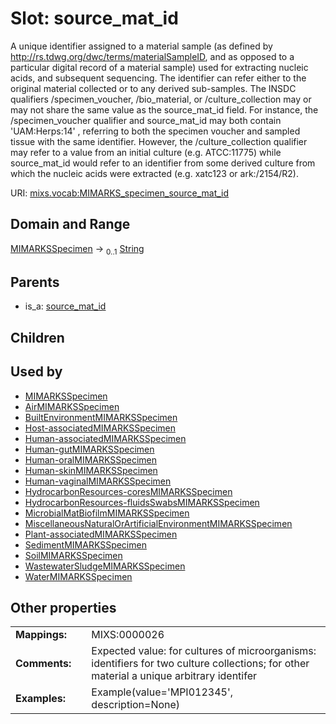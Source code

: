 
# Slot: source_mat_id


A unique identifier assigned to a material sample (as defined by http://rs.tdwg.org/dwc/terms/materialSampleID, and as opposed to a particular digital record of a material sample) used for extracting nucleic acids, and subsequent sequencing. The identifier can refer either to the original material collected or to any derived sub-samples. The INSDC qualifiers /specimen_voucher, /bio_material, or /culture_collection may or may not share the same value as the source_mat_id field. For instance, the /specimen_voucher qualifier and source_mat_id may both contain 'UAM:Herps:14' , referring to both the specimen voucher and sampled tissue with the same identifier. However, the /culture_collection qualifier may refer to a value from an initial culture (e.g. ATCC:11775) while source_mat_id would refer to an identifier from some derived culture from which the nucleic acids were extracted (e.g. xatc123 or ark:/2154/R2).

URI: [mixs.vocab:MIMARKS_specimen_source_mat_id](https://w3id.org/mixs/vocab/MIMARKS_specimen_source_mat_id)


## Domain and Range

[MIMARKSSpecimen](MIMARKSSpecimen.md) &#8594;  <sub>0..1</sub> [String](types/String.md)

## Parents

 *  is_a: [source_mat_id](source_mat_id.md)

## Children


## Used by

 * [MIMARKSSpecimen](MIMARKSSpecimen.md)
 * [AirMIMARKSSpecimen](AirMIMARKSSpecimen.md)
 * [BuiltEnvironmentMIMARKSSpecimen](BuiltEnvironmentMIMARKSSpecimen.md)
 * [Host-associatedMIMARKSSpecimen](Host-associatedMIMARKSSpecimen.md)
 * [Human-associatedMIMARKSSpecimen](Human-associatedMIMARKSSpecimen.md)
 * [Human-gutMIMARKSSpecimen](Human-gutMIMARKSSpecimen.md)
 * [Human-oralMIMARKSSpecimen](Human-oralMIMARKSSpecimen.md)
 * [Human-skinMIMARKSSpecimen](Human-skinMIMARKSSpecimen.md)
 * [Human-vaginalMIMARKSSpecimen](Human-vaginalMIMARKSSpecimen.md)
 * [HydrocarbonResources-coresMIMARKSSpecimen](HydrocarbonResources-coresMIMARKSSpecimen.md)
 * [HydrocarbonResources-fluidsSwabsMIMARKSSpecimen](HydrocarbonResources-fluidsSwabsMIMARKSSpecimen.md)
 * [MicrobialMatBiofilmMIMARKSSpecimen](MicrobialMatBiofilmMIMARKSSpecimen.md)
 * [MiscellaneousNaturalOrArtificialEnvironmentMIMARKSSpecimen](MiscellaneousNaturalOrArtificialEnvironmentMIMARKSSpecimen.md)
 * [Plant-associatedMIMARKSSpecimen](Plant-associatedMIMARKSSpecimen.md)
 * [SedimentMIMARKSSpecimen](SedimentMIMARKSSpecimen.md)
 * [SoilMIMARKSSpecimen](SoilMIMARKSSpecimen.md)
 * [WastewaterSludgeMIMARKSSpecimen](WastewaterSludgeMIMARKSSpecimen.md)
 * [WaterMIMARKSSpecimen](WaterMIMARKSSpecimen.md)

## Other properties

|  |  |  |
| --- | --- | --- |
| **Mappings:** | | MIXS:0000026 |
| **Comments:** | | Expected value: for cultures of microorganisms: identifiers for two culture collections; for other material a unique arbitrary identifer |
| **Examples:** | | Example(value='MPI012345', description=None) |

